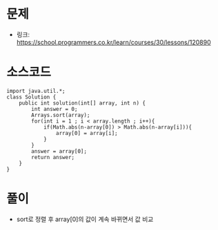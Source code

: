 # 문제
- 링크: 
<https://school.programmers.co.kr/learn/courses/30/lessons/120890>

# 소스코드
```
import java.util.*;
class Solution {
    public int solution(int[] array, int n) {
        int answer = 0;
        Arrays.sort(array);
        for(int i = 1 ; i < array.length ; i++){
            if(Math.abs(n-array[0]) > Math.abs(n-array[i])){
                array[0] = array[i];
            }
        }
        answer = array[0];
        return answer;
    }
} 
```
# 풀이
- sort로 정렬 후 array[0]의 값이 계속 바뀌면서 값 비교
